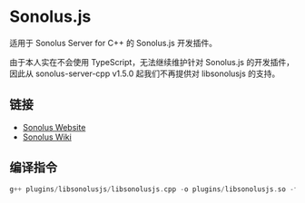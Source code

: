 # Sonolus.js

适用于 Sonolus Server for C++ 的 Sonolus.js 开发插件。

由于本人实在不会使用 TypeScript，无法继续维护针对 Sonolus.js 的开发插件，因此从 sonolus-server-cpp v1.5.0 起我们不再提供对 libsonolusjs 的支持。

## 链接

- [Sonolus Website](https://sonolus.com/)
- [Sonolus Wiki](https://wiki.sonolus.com/)

## 编译指令

```cpp
g++ plugins/libsonolusjs/libsonolusjs.cpp -o plugins/libsonolusjs.so -fPIC -shared -std=c++17 -DENABLE_MYSQL -DENABLE_SQLITE
```
